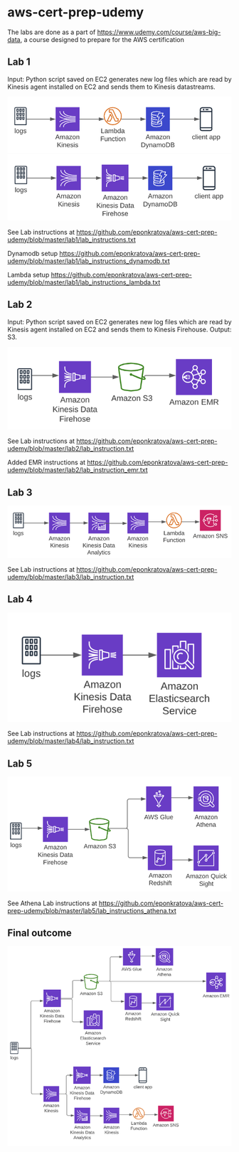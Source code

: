 # aws-cert-prep-udemy

The labs are done as a part of https://www.udemy.com/course/aws-big-data, a course designed to prepare for the AWS certification

## Lab 1
Input: Python script saved on EC2 generates new log files which are read by Kinesis agent installed on EC2 and sends them to Kinesis datastreams.

![option 1](https://github.com/eponkratova/aws-cert-prep-udemy/blob/master/lab1/pics/option1.png)
![option 2](https://github.com/eponkratova/aws-cert-prep-udemy/blob/master/lab1/pics/option2.png)

See Lab instructions at https://github.com/eponkratova/aws-cert-prep-udemy/blob/master/lab1/lab_instructions.txt

Dynamodb setup https://github.com/eponkratova/aws-cert-prep-udemy/blob/master/lab1/lab_instructions_dynamodb.txt

Lambda setup https://github.com/eponkratova/aws-cert-prep-udemy/blob/master/lab1/lab_instructions_lambda.txt

## Lab 2
Input: Python script saved on EC2 generates new log files which are read by Kinesis agent installed on EC2 and sends them to Kinesis Firehouse.
Output: S3.

![option 1](https://github.com/eponkratova/aws-cert-prep-udemy/blob/master/lab2/pics/option1.png)

See Lab instructions at https://github.com/eponkratova/aws-cert-prep-udemy/blob/master/lab2/lab_instruction.txt

Added EMR instructions at https://github.com/eponkratova/aws-cert-prep-udemy/blob/master/lab2/lab_instruction_emr.txt

## Lab 3

![option 1](https://github.com/eponkratova/aws-cert-prep-udemy/blob/master/lab3/pics/option1.png)

See Lab instructions at https://github.com/eponkratova/aws-cert-prep-udemy/blob/master/lab3/lab_instruction.txt

## Lab 4

![option 1](https://github.com/eponkratova/aws-cert-prep-udemy/blob/master/lab4/pics/option1.png)

See Lab instructions at https://github.com/eponkratova/aws-cert-prep-udemy/blob/master/lab4/lab_instruction.txt

## Lab 5

![option 1](https://github.com/eponkratova/aws-cert-prep-udemy/blob/master/lab5/pics/option1.png)

See Athena Lab instructions at https://github.com/eponkratova/aws-cert-prep-udemy/blob/master/lab5/lab_instructions_athena.txt

## Final outcome


![option 1](https://github.com/eponkratova/aws-cert-prep-udemy/blob/master/option1.png)
